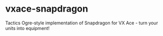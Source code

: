 vxace-snapdragon
================

Tactics Ogre-style implementation of Snapdragon for VX Ace - turn your units into equipment!
